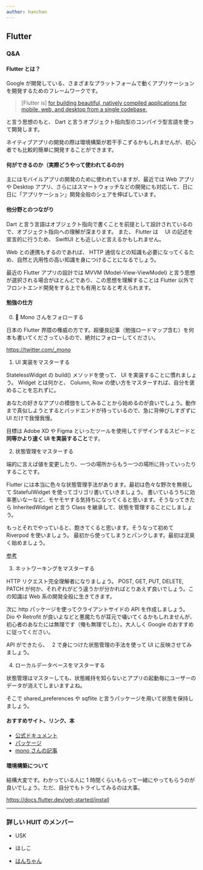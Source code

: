 ```yaml
---
author: hanchan
---
```


## Flutter

### Q&A

#### Flutter とは？

Google が開発している、さまざまなプラットフォームで動くアプリケーションを開発するためのフレームワークです。

> [Flutter is] [for building beautiful, natively compiled applications for mobile, web, and desktop from a single codebase.](https://codelabs.developers.google.com/codelabs/first-flutter-app-pt1#0)

と言う思想のもと、 Dart と言うオブジェクト指向型のコンパイラ型言語を使って開発します。

ネイティブアプリの開発の際は環境構築が若干手こずるかもしれませんが、初心者でも比較的簡単に開発することができます。

#### 何ができるのか（実際どうやって使われてるのか)

主にはモバイルアプリの開発のために使われていますが、最近では Web アプリや Desktop アプリ、さらにはスマートウォッチなどの開発にも対応して、日に日に「アプリケーション」開発全般のシェアを伸ばしています。

#### 他分野とのつながり

Dart と言う言語はオブジェクト指向で書くことを前提として設計されているので、オブジェクト指向への理解が深まります。
また、 Flutter は　 UI の記述を宣言的に行うため、 SwiftUI とも近しいと言えるかもしれません。

Web との連携もするのであれば、 HTTP 通信などの知識も必要になってくるため、自然と汎用性の高い知識を身につけることになるでしょう。

最近の Flutter アプリの設計では MVVM (Model-View-ViewModel) と言う思想が選択される場合がほとんどであり、この思想を理解することは Flutter 以外でフロントエンド開発をする上でも有用となると考えられます。

#### 勉強の仕方

0. 🐶 Mono さんをフォローする

日本の Flutter 界隈の権威の方です。超優良記事（勉強ロードマップ含む）を何本も書いてくださっているので、絶対にフォローしてください。

https://twitter.com/_mono

1. UI 実装をマスターする

StatelessWidget の build() メソッドを使って、 UI を実装することに慣れましょう。
Widget とは何かと、 Column, Row の使い方をマスターすれば、自分を褒めることを忘れずに。

あなたの好きなアプリの模倣をしてみることから始めるのが良いでしょう。動作まで真似しようとするとバッドエンドが待っているので、急に背伸びしすぎずに UI だけで我慢我慢。

目標は Adobe XD や Figma といったツールを使用してデザインするスピードと**同等かより速く UI を実装すること**です。

2. 状態管理をマスターする

端的に言えば値を変更したり、一つの場所からもう一つの場所に持っていったりすることです。

Flutter には本当に色々な状態管理手法があります。最初は色々な野次を無視して StatefulWidget を使ってゴリゴリ書いていきましょう。
書いているうちに効率悪いなーなど、モヤモヤする気持ちになってくると思います。そうなってきたら InheritedWidget と言う Class を継承して、状態を管理することにしましょう。

もっとそれでやっていると、飽きてくると思います。そうなって初めて Riverpod を使いましょう。
最初から使ってしまうとパンクします。最初は泥臭く始めましょう。

[参考](https://twitter.com/_mono/status/1170516947970097152?lang=ja)

3. ネットワーキングをマスターする

HTTP リクエスト完全理解者になりましょう。 POST, GET, PUT, DELETE, PATCH が何か、それぞれがどう違うかが分かればとりあえず良いでしょう。この知識は Web 系の開発全般に生きてきます。

次に http パッケージを使ってクライアントサイドの API を作成しましょう。 Dio や Retrofit が良いよなどと悪魔たちが耳元で囁いてくるかもしれませんが、初心者のあなたには無理です（俺も無理でした）。大人しく Google のおすすめに従ってください。

API ができたら、　 2 で身につけた状態管理の手法を使って UI に反映させてみましょう。

4. ローカルデータベースをマスターする

状態管理はマスターしても、状態維持を知らないとアプリの起動毎にユーザーのデータが消えてしまいますよね。

そこで shared_preferences や sqflite と言うパッケージを用いて状態を保持しましょう。

#### おすすめサイト、リンク、本

- [公式ドキュメント](https://docs.flutter.dev/)
- [パッケージ](https://pub.dev/)
- [mono さんの記事](https://mono0926.medium.com/)

#### 環境構築について

結構大変です。わかっている人に 1 時間くらいもらって一緒にやってもらうのが良いでしょう。ただ、自分でもトライしてみるのは大事。

https://docs.flutter.dev/get-started/install

---

  <!-- 好きな記事書いてください -->

### 詳しい HUIT のメンバー

- USK
- ほしこ
- [はんちゃん](https://twitter.com/nori_handa)

  <!-- Twitterのリンクとか -->
